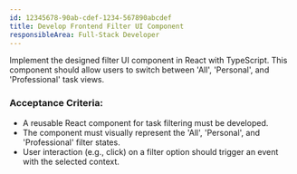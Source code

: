 ```yaml
---
id: 12345678-90ab-cdef-1234-567890abcdef
title: Develop Frontend Filter UI Component
responsibleArea: Full-Stack Developer
---
```

Implement the designed filter UI component in React with TypeScript. This component should allow users to switch between 'All', 'Personal', and 'Professional' task views.

### Acceptance Criteria:
*   A reusable React component for task filtering must be developed.
*   The component must visually represent the 'All', 'Personal', and 'Professional' filter states.
*   User interaction (e.g., click) on a filter option should trigger an event with the selected context.